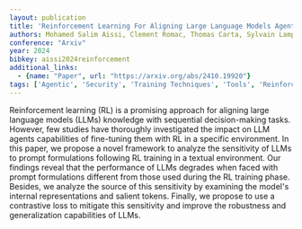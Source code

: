 ```yaml
---
layout: publication
title: 'Reinforcement Learning For Aligning Large Language Models Agents With Interactive Environments: Quantifying And Mitigating Prompt Overfitting'
authors: Mohamed Salim Aissi, Clement Romac, Thomas Carta, Sylvain Lamprier, Pierre-yves Oudeyer, Olivier Sigaud, Laure Soulier, Nicolas Thome
conference: "Arxiv"
year: 2024
bibkey: aissi2024reinforcement
additional_links:
  - {name: "Paper", url: "https://arxiv.org/abs/2410.19920"}
tags: ['Agentic', 'Security', 'Training Techniques', 'Tools', 'Reinforcement Learning', 'Pretraining Methods', 'Fine-Tuning', 'Prompting']
---
```

Reinforcement learning (RL) is a promising approach for aligning large
language models (LLMs) knowledge with sequential decision-making tasks.
However, few studies have thoroughly investigated the impact on LLM agents
capabilities of fine-tuning them with RL in a specific environment. In this
paper, we propose a novel framework to analyze the sensitivity of LLMs to
prompt formulations following RL training in a textual environment. Our
findings reveal that the performance of LLMs degrades when faced with prompt
formulations different from those used during the RL training phase. Besides,
we analyze the source of this sensitivity by examining the model's internal
representations and salient tokens. Finally, we propose to use a contrastive
loss to mitigate this sensitivity and improve the robustness and generalization
capabilities of LLMs.
